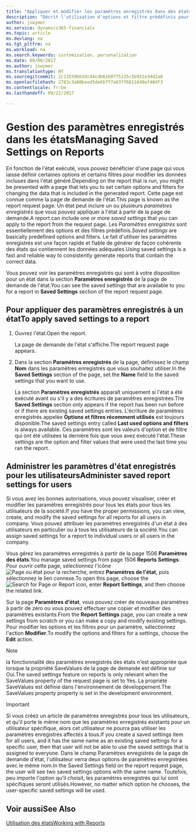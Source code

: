 ```yaml
---
title: "Appliquer et modifier les paramètres enregistrés dans des états | Microsoft Docs"
description: "Décrit l'utilisation d'options et filtre prédéfinis pour personnaliser un état, et pour générer les données exactes."
author: jswymer
ms.service: dynamics365-financials
ms.topic: article
ms.devlang: na
ms.tgt_pltfrm: na
ms.workload: na
ms.search.keywords: customization, personalization
ms.date: 09/08/2017
ms.author: jswymer
ms.translationtype: HT
ms.sourcegitcommit: 2c13559bb3dc44cdb61697f5135c5b931e34d2a8
ms.openlocfilehash: 2783c3a80beed5de6b7f7a63ff6811648ef48df3
ms.contentlocale: fr-be
ms.lasthandoff: 09/22/2017

---
```

# <a name="managing-saved-settings-on-reports"></a><span data-ttu-id="6bc5b-103">Gestion des paramètres enregistrés dans les états</span><span class="sxs-lookup"><span data-stu-id="6bc5b-103">Managing Saved Settings on Reports</span></span>
<span data-ttu-id="6bc5b-104">En fonction de l'état exécuté, vous pouvez bénéficier d'une page qui vous laisse définir certaines options et certains filtres pour modifier les données incluses dans l'état généré.</span><span class="sxs-lookup"><span data-stu-id="6bc5b-104">Depending on the report that is run, you might be presented with a page that lets you to set certain options and filters for changing the data that is included in the generated report.</span></span> <span data-ttu-id="6bc5b-105">Cette page est connue comme la page de demande de l'état.</span><span class="sxs-lookup"><span data-stu-id="6bc5b-105">This page is known as the report request page.</span></span> <span data-ttu-id="6bc5b-106">Un état peut inclure un ou plusieurs *paramètres enregistrés* que vous pouvez appliquer à l'état à partir de la page de demande.</span><span class="sxs-lookup"><span data-stu-id="6bc5b-106">A report can include one or more *saved settings* that you can apply to the report from the request page.</span></span> <span data-ttu-id="6bc5b-107">Les *Paramètres enregistrés* sont essentiellement des options et des filtres prédéfinis.</span><span class="sxs-lookup"><span data-stu-id="6bc5b-107">*Saved settings* are basically predefined options and filters.</span></span> <span data-ttu-id="6bc5b-108">Le fait d'utiliser les paramètres enregistrés est une façon rapide et fiable de générer de façon cohérente des états qui contiennent les données adéquates.</span><span class="sxs-lookup"><span data-stu-id="6bc5b-108">Using saved settings is a fast and reliable way to consistently generate reports that contain the correct data.</span></span>

<span data-ttu-id="6bc5b-109">Vous pouvez voir les paramètres enregistrés qui sont à votre disposition pour un état dans la section **Paramètres enregistrés** de la page de demande de l'état.</span><span class="sxs-lookup"><span data-stu-id="6bc5b-109">You can see the saved settings that are available to you for a report in **Saved Settings** section of the report request page.</span></span>  

## <a name="to-apply-saved-settings-to-a-report"></a><span data-ttu-id="6bc5b-110">Pour appliquer des paramètres enregistrés à un état</span><span class="sxs-lookup"><span data-stu-id="6bc5b-110">To apply saved settings to a report</span></span>
1. <span data-ttu-id="6bc5b-111">Ouvrez l'état.</span><span class="sxs-lookup"><span data-stu-id="6bc5b-111">Open the report.</span></span>

   <span data-ttu-id="6bc5b-112">La page de demande de l'état s'affiche.</span><span class="sxs-lookup"><span data-stu-id="6bc5b-112">The report request page appears.</span></span>    
2. <span data-ttu-id="6bc5b-113">Dans la section **Paramètres enregistrés** de la page, définissez le champ **Nom** dans les paramètres enregistrés que vous souhaitez utiliser.</span><span class="sxs-lookup"><span data-stu-id="6bc5b-113">In the **Saved Settings** section of the page, set the **Name** field  to the saved settings that you want to use.</span></span>

   <span data-ttu-id="6bc5b-114">La section **Paramètres enregistrés** apparaît uniquement si l'état a été exécuté avant ou s'il y a des écritures de paramètres enregistrées.</span><span class="sxs-lookup"><span data-stu-id="6bc5b-114">The **Saved Settings** section only appears if the report has been run before or if there are existing saved settings entries.</span></span> <span data-ttu-id="6bc5b-115">L'écriture de paramètres enregistrés appelée **Options et filtres récemment utilisés** est toujours disponible.</span><span class="sxs-lookup"><span data-stu-id="6bc5b-115">The saved settings entry called **Last used options and filters** is always available.</span></span> <span data-ttu-id="6bc5b-116">Ces paramètres sont les valeurs d'option et de filtre qui ont été utilisées la dernière fois que vous avez exécuté l'état.</span><span class="sxs-lookup"><span data-stu-id="6bc5b-116">These settings are the option and filter values that were used the last time you ran the report.</span></span>

## <a name="administer-saved-report-settings-for-users"></a><span data-ttu-id="6bc5b-117">Administrer les paramètres d'état enregistrés pour les utilisateurs</span><span class="sxs-lookup"><span data-stu-id="6bc5b-117">Administer saved report settings for users</span></span>
<span data-ttu-id="6bc5b-118">Si vous avez les bonnes autorisations, vous pouvez visualiser, créer et modifier les paramètres enregistrés pour tous les états pour tous les utilisateurs de la société.</span><span class="sxs-lookup"><span data-stu-id="6bc5b-118">If you have the proper permissions, you can view, create, and modify the saved settings for all reports for all users in company.</span></span> <span data-ttu-id="6bc5b-119">Vous pouvez attribuer les paramètres enregistrés d'un état à des utilisateurs en particulier ou à tous les utilisateurs de la société.</span><span class="sxs-lookup"><span data-stu-id="6bc5b-119">You can assign saved settings for a report to individual users or all users in the company.</span></span>

<span data-ttu-id="6bc5b-120">Vous gérez les paramètres enregistrés à partir de la page 1506 **Paramètres des états**.</span><span class="sxs-lookup"><span data-stu-id="6bc5b-120">You manage saved settings from page 1506 **Reports Settings**.</span></span> <span data-ttu-id="6bc5b-121">Pour ouvrir cette page, sélectionnez l'icône ![Page ou état pour la recherche](media/ui-search/search_small.png "Page ou état pour la recherche"), entrez **Paramètres de l'état**, puis sélectionnez le lien connexe.</span><span class="sxs-lookup"><span data-stu-id="6bc5b-121">To open this page, choose the ![Search for Page or Report](media/ui-search/search_small.png "Search for Page or Report icon") icon, enter **Report Settings**, and then choose the related link.</span></span>

<span data-ttu-id="6bc5b-122">Sur la page **Paramètres d'état**, vous pouvez créer de nouveaux paramètres à partir de zéro ou vous pouvez effectuer une copier et modifier des paramètres existants.</span><span class="sxs-lookup"><span data-stu-id="6bc5b-122">From the **Report Settings** page, you can create a new settings from scratch or you can make a copy and modify existing settings.</span></span> <span data-ttu-id="6bc5b-123">Pour modifier les options et les filtres pour un paramètre, sélectionnez l'action **Modifier**.</span><span class="sxs-lookup"><span data-stu-id="6bc5b-123">To modify the options and filters for a settings, choose the **Edit** action.</span></span>

> [!NOTE]
> <span data-ttu-id="6bc5b-124">la fonctionnalité des paramètres enregistrés des états n'est appropriée que lorsque la propriété SaveValues de la page de demande est définie sur Oui.</span><span class="sxs-lookup"><span data-stu-id="6bc5b-124">The saved settings feature on reports is only relevant when the SaveValues property of the request page is set to Yes.</span></span> <span data-ttu-id="6bc5b-125">La propriété SaveValues est définie dans l'environnement de développement.</span><span class="sxs-lookup"><span data-stu-id="6bc5b-125">The SaveValues property property is set in the development environment.</span></span>  

> [!Important]
> <span data-ttu-id="6bc5b-126">Si vous créez un article de paramètres enregistrés pour tous les utilisateurs, et qu'il porte le même nom que les paramètres enregistrés existants pour un utilisateur spécifique, alors cet utilisateur ne pourra pas utiliser les paramètres enregistrés affectés à tous.</span><span class="sxs-lookup"><span data-stu-id="6bc5b-126">If you create a saved settings item for all users, and it has the same name as an existing saved settings for a specific user, then that user will not be able to use the saved settings that is assigned to everyone.</span></span>  <span data-ttu-id="6bc5b-127">Dans le champ Paramètres enregistrés de la page de demande d'état, l'utilisateur verra deux options de paramètres enregistrées avec le même nom.</span><span class="sxs-lookup"><span data-stu-id="6bc5b-127">In the Saved Settings field on the report request page, the user will see two saved settings options with the same name.</span></span> <span data-ttu-id="6bc5b-128">Toutefois, peu importe l'option qu'il choisit, les paramètres enregistrés qui lui sont spécifiques seront utilisés.</span><span class="sxs-lookup"><span data-stu-id="6bc5b-128">However, no matter which option he chooses, the user-specific saved settings will be used.</span></span>

## <a name="see-also"></a><span data-ttu-id="6bc5b-129">Voir aussi</span><span class="sxs-lookup"><span data-stu-id="6bc5b-129">See Also</span></span>
[<span data-ttu-id="6bc5b-130">Utilisation des états</span><span class="sxs-lookup"><span data-stu-id="6bc5b-130">Working with Reports</span></span>](ui-work-report.md)  


